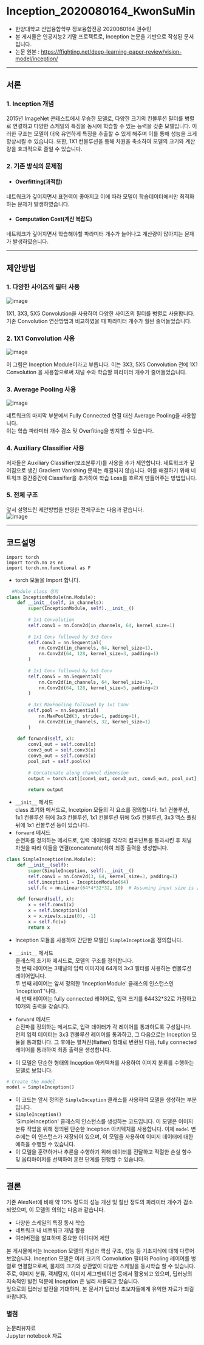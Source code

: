 # Inception_2020080164_KwonSuMin
* 한양대학교 산업융합학부 정보융합전공 2020080164 권수민  
* 본 게시물은 인공지능2 기말 프로젝트로, Inception 논문을 기반으로 작성된 문서입니다.  
* 논문 원본 : https://ffighting.net/deep-learning-paper-review/vision-model/inception/  
---
##  서론
### 1. Inception 개념
2015년 ImageNet 콘테스트에서 우승한 모델로, 다양한 크기의 컨볼루션 필터를 병렬로 연결하고 다양한 스케일의 특징을 동시에 학습할 수 있는 능력을 갖춘 모델입니다. 이러한 구조는 모델이 더욱 유연하게 특징을 추출할 수 있게 해주며 이를 통해 성능을 크게 향상시킬 수 있습니다. 또한, 1X1 컨볼루션을 통해 차원을 축소하여 모델의 크기와 계산량을 효과적으로 줄일 수 있습니다.  
### 2. 기존 방식의 문제점
  * #### Overfitting(과적합)
   네트워크가 깊어지면서 표현력이 좋아지고 이에 따라 모델이 학습데이터에서만 최적화하는 문제가 발생하였습니다.
  * #### Computation Cost(계산 복잡도)
   네트워크가 깊어지면서 학습해야할 파라미터 개수가 늘어나고 계산량이 많아지는 문제가 발생하였습니다.  
   
---
## 제안방법
### 1. 다양한 사이즈의 필터 사용
![image](https://github.com/HY-AI2-Projects/Inception_2020080164_KwonSuMin/assets/146939941/e6f560e9-0758-496d-9dfe-a7249af1e265)
  
1X1, 3X3, 5X5 Convolution을 사용하여 다양한 사이즈의 필터를 병렬로 사용합니다.  
기존 Convolution 연산방법과 비교하였을 때 파라미터 개수가 훨씬 줄어들었습니다.  

### 2. 1X1 Convolution 사용
![image](https://github.com/HY-AI2-Projects/Inception_2020080164_KwonSuMin/assets/146939941/b9032dbf-c0ac-4b80-8324-0e4fbc398b90)
  
이 그림은 Inception Module이라고 부릅니다. 이는 3X3, 5X5 Convolution 전에 1X1 Convolution 을 사용함으로써 채널 수와 학습할 파라미터 개수가 줄어들었습니다. 

### 3. Average Pooling 사용
![image](https://github.com/HY-AI2-Projects/Inception_2020080164_KwonSuMin/assets/146939941/096760d6-5d58-4ddb-b71b-0f2cf777c063)
  

네트워크의 마지막 부분에서 Fully Connected 연결 대신 Average Pooling을 사용합니다.  
이는 학습 파라미터 개수 감소 및 Overfiting을 방지할 수 있습니다.

### 4. Auxiliary Classifier 사용
저자들은  Auxiliary Classifier(보조분류기)를 사용을 추가 제안합니다. 네트워크가 깊어짐으로 생긴 Gradient Vanishing 문제는 해결되지 않습니다. 이를 해결하기 위해 네트워크 중간중간에 Classifier을 추가하여 학습 Loss를 흐르게 만들어주는 방법입니다.

### 5. 전체 구조
앞서 설명드린 제안방법을 반영한 전체구조는 다음과 같습니다.  
![image](https://github.com/HY-AI2-Projects/Inception_2020080164_KwonSuMin/assets/146939941/8d79f88e-7271-4e61-8a85-305cc238fa8b)

---
## 코드설명
```pythion
import torch
import torch.nn as nn
import torch.nn.functional as F
```
* torch 모듈을 Import 합니다.

```python
  #Module class 정의
class InceptionModule(nn.Module):
    def __init__(self, in_channels):
        super(InceptionModule, self).__init__()
        
        # 1x1 Convolution
        self.conv1 = nn.Conv2d(in_channels, 64, kernel_size=1)
        
        # 1x1 Conv followed by 3x3 Conv
        self.conv3 = nn.Sequential(
            nn.Conv2d(in_channels, 64, kernel_size=1),
            nn.Conv2d(64, 128, kernel_size=3, padding=1)
        )
        
        # 1x1 Conv followed by 5x5 Conv
        self.conv5 = nn.Sequential(
            nn.Conv2d(in_channels, 64, kernel_size=1),
            nn.Conv2d(64, 128, kernel_size=5, padding=2)
        )
        
        # 3x3 MaxPooling followed by 1x1 Conv
        self.pool = nn.Sequential(
            nn.MaxPool2d(3, stride=1, padding=1),
            nn.Conv2d(in_channels, 32, kernel_size=1)
        )
        
    def forward(self, x):
        conv1_out = self.conv1(x)
        conv3_out = self.conv3(x)
        conv5_out = self.conv5(x)
        pool_out = self.pool(x)
        
        # Concatenate along channel dimension
        output = torch.cat([conv1_out, conv3_out, conv5_out, pool_out], dim=1)
        
        return output
```
* `__init__` 메서드  
    class 초기화 메서드로, Incetpion 모듈의 각 요소를 정의합니다.
    1x1 컨볼루션, 1x1 컨볼루션 뒤에 3x3 컨볼루션, 1x1 컨볼루션 뒤에 5x5 컨볼루션, 3x3 맥스 풀링 뒤에 1x1 컨볼루션 등이 있습니다.  
* `forward` 메서드  
    순전파를 정의하는 메서드로, 입력 데이터를 각각의 컴포넌트를 통과시킨 후 채널 차원을 따라 이들을 연결(concatenate)하여 최종 출력을 생성합니다.

```python
class SimpleInception(nn.Module):
    def __init__(self):
        super(SimpleInception, self).__init__()
        self.conv1 = nn.Conv2d(3, 64, kernel_size=3, padding=1)
        self.inception1 = InceptionModule(64)
        self.fc = nn.Linear(64*4*32*32, 10)  # Assuming input size is [32, 32, 3]
        
    def forward(self, x):
        x = self.conv1(x)
        x = self.inception1(x)
        x = x.view(x.size(0), -1)
        x = self.fc(x)
        return x
```
* Inception 모듈을 사용하여 간단한 모델인 `SimpleInception`을 정의합니다.  

* `__init__` 메서드  
    클래스의 초기화 메서드로, 모델의 구조를 정의합니다.  
    첫 번째 레이어는 3채널의 입력 이미지에 64개의 3x3 필터를 사용하는 컨볼루션 레이어입니다.  
    두 번째 레이어는 앞서 정의한 'InceptionModule' 클래스의 인스턴스인 'inception1`'니다.  
    세 번째 레이어는 fully connected 레이어로, 입력 크기를 64*4*32*32로 가정하고 10개의 출력을 갖습니다.
  
* `forward` 메서드  
    순전파를 정의하는 메서드로, 입력 데이터가 각 레이어를 통과하도록 구성됩니다.  
    먼저 입력 데이터는 3x3 컨볼루션 레이어를 통과하고, 그 다음으로는 Inception 모듈을 통과합니다.
    그 후에는 펼쳐진(flatten) 형태로 변환된 다음, fully connected 레이어를 통과하여 최종 출력을 생성합니다.
  
* 이 모델은 단순한 형태의 Inception 아키텍처를 사용하여 이미지 분류를 수행하는 모델로 보입니다.

```python
# Create the model
model = SimpleInception()
```

* 이 코드는 앞서 정의한 `SimpleInception` 클래스를 사용하여 모델을 생성하는 부분입니다.  
* `SimpleInception()`  
    'SimpleInception' 클래스의 인스턴스를 생성하는 코드입니다.
    이 모델은 이미지 분류 작업을 위해 정의된 단순한 Inception 아키텍처를 사용합니다.
    이제 `model` 변수에는 이 인스턴스가 저장되어 있으며, 이 모델을 사용하여 이미지 데이터에 대한 예측을 수행할 수 있습니다.  
* 이 모델을 훈련하거나 추론을 수행하기 위해 데이터를 전달하고 적절한 손실 함수 및 옵티마이저를 선택하여 훈련 단계를 진행할 수 있습니다.

--- 
## 결론
기존 AlexNet에 비해 약 10% 정도의 성능 개선 및 절반 정도의 파라미터 개수가 감소되었으며, 이 모델의 의의는 다음과 같습니다.
 * 다양한 스케일의 특징 동시 학습
 * 네트워크 내 네트워크 개념 활용
 * 여러버전을 발표하며 중요한 아이디어 제안

본 게시물에서는 Inception 모델의 개념과 핵심 구조, 성능 등 기초지식에 대해 다루어보았습니다. 
Inception 모델은 여러 크기의 Convolution 필터와 Pooling 레이어를 병렬로 연결함으로써, 물체의 크기와 상관없이 다양한 스케일을 동시학습 할 수 있습니다. 주로, 이미지 분류, 객체탐지, 이미지 세그멘테이션 등에서 활용되고 있으며, 딥러닝의 지속적인 발전 덕분에 Inception 은 널리 사용되고 있습니다.  
앞으로의 딥러닝 발전을 기대하며, 본 문서가 딥러닝 초보자들에게 유익한 자료가 되길 바랍니다. 

### 별첨
논문리뷰자료  
Jupyter notebook 자료
